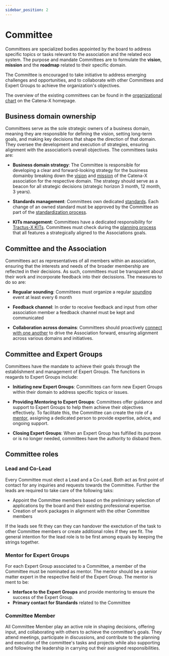 ```yaml
---
sidebar_position: 2
---
```


# Committee

Committees are specialized bodies appointed by the board to address specific topics or tasks relevant to the association and the related eco system. The purpose and mandate Committees are to formulate the **vision**, **mission** and the **roadmap** related to their specific domain.

The Committee  is encouraged to take initiative to address emerging challenges and opportunities, and to collaborate with other Committees and Expert Groups to achieve the organization's objectives.

The overview of the existing committees can be found in the [organizational chart](https://catena-x.net/fileadmin/user_upload/06_Ueber_uns/Ueber_uns_der_Verein/Catena-X_Organization_Chart.pdf) on the Catena-X homepage.

## Business domain ownership

Committees serve as the sole strategic owners of a business domain, meaning they are responsible for defining the vision, setting long-term goals, and making key decisions that shape the direction of that domain. They oversee the development and execution of strategies, ensuring alignment with the association’s overall objectives. The committees tasks are:

- **Business domain strategy**: The Committee is responsible for developing a clear and forward-looking strategy for the business domainby breaking down the [vision](https://catena-x.net/en/vision) and [mission](https://catena-x.net/en/benefits) of the Catena-X association for the respective domain. The strategy should serve as a beacon for all strategic decisions (strategic horizon 3 month, 12 month, 3 years).

- **Standards management**: Committees own dedicated [standards](https://bcgcatenax.sharepoint.com/:x:/r/sites/MitgliederbereichMemberArea_Catena-XAutomotiveNetworke.V/_layouts/15/Doc2.aspx?action=edit&sourcedoc=%7B9f834319-f51e-468c-8e69-1da76f8b50c6%7D&wdOrigin=TEAMS-MAGLEV.teamsSdk_ns.rwc&wdExp=TEAMS-TREATMENT&wdhostclicktime=1720772259595&web=1). Each change of an owned standard must be approved by the Committee as part of the [standardization process](../../process-structure/cx-from-idea-to-standard.md).

- **KITs management**: Committees have a dedicated responsibility for [Tractus-X KITs](https://eclipse-tractusx.github.io/Kits). Committees must check during the [planning process](../../process-structure/tx-from-idea-to-production.md) that all features a strategically aligned to the Associations goals.

## Committee and the Association

Committees act as representatives of all members within an association, ensuring that the interests and needs of the broader membership are reflected in their decisions. As such, committees must be transparent about their work and incorporate feedback into their decissions. The measures to do so are:

- **Regualar sounding**: Committees must organize a regular [sounding](../../process-structure/association-general.md#committee-sounding) event at least every 6 month

- **Feedback channel**: In order to receive feedback and input from other association member a feedback channel must be kept and communicated

- **Collaboration across domains**: Committees should proactively [connect with one another](../../process-structure/association-general.md) to drive the Association forward, ensuring alignment across various domains and initiatives.

## Committee and Expert Groups

Committees have the mandate to achieve their goals through the establishment and management of Expert Groups. The functions in reagards to Expert Groups include:

- **Initiating new Expert Groups**: Committees can form new Expert Groups within their domain to address specific topics or issues.

- **Providing Mentoring to Expert Groups**: Committees offer guidance and support to Expert Groups to help them achieve their objectives effectively. To facilitate this, the Committee can create the role of a [mentor](#mentor-for-expert-groups), assigning a dedicated person to provide expertise, advice, and ongoing support.

- **Closing Expert Groups**: When an Expert Group has fulfilled its purpose or is no longer needed, committees have the authority to disband them.

## Committee roles

### Lead and Co-Lead

Every Committee must elect a Lead and a Co-Lead. Both act as first point of contact for any inquiries and requests towards the Committee. Further the leads are required to take care of the following taks:

- Appoint the Committee members based on the preliminary selection of applications by the board and their existing professional expertise.
- Creation of work packages in alignment with the other Committee members

If the leads see fit they can they can handover the exectution of the task to other Committee members or create additional roles if they see fit. The general intention for the lead role is to be first among equals by keeping the strings together.

### Mentor for Expert Groups

For each Expert Group associated to a Committee, a member of the Committee must be nominated as mentor. The mentor should be a senior matter expert in the respective field of the Expert Group. The mentor is ment to be:

- **Interface to the Expert Groups** and provide mentoring to ensure the success of the Expert Group.
- **Primary contact for Standards** related to the Committee

### Committee Member

All Committee Member play an active role in shaping decisions, offering input, and collaborating with others to achieve the committee's goals. They attend meetings, participate in discussions, and contribute to the planning and execution of the committee's tasks and projects while also supporting and following the leadership in carrying out their assigned responsibilities.
<!-- to be added to process descriptions
### Release Process Management

- Guide the Release Process, including:
  - Oversee [Release Planning and Refinement](https://github.com/orgs/catenax-eV/projects/28/views/2) tasks for Catena-X expert groups and Tractus-X developer teams
  - drive the defined tasks [Eclipse Tractus-X Board](https://github.com/orgs/eclipse-tractusx/projects/26/views/28)
  - Track progress of development
  - Approve the feature against Tractus-X Release Guidelines ([TRG](https://eclipse-tractusx.github.io/docs/release)) before it will be delegated for final approval to the comitter
  - Review each feature's "Definition of Entry" (feature template defining acceptance criteria)
  - Review each feature's "Definition of Done" (Quality Gate GIT Issue)
-->
